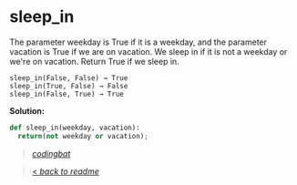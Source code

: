 # sleep_in

The parameter weekday is True if it is a weekday, and the parameter vacation is True if we are on vacation. We sleep in if it is not a weekday or we're on vacation. Return True if we sleep in.

```
sleep_in(False, False) → True
sleep_in(True, False) → False
sleep_in(False, True) → True
```

**Solution:**

```python
def sleep_in(weekday, vacation):
  return(not weekday or vacation);
```

> _[codingbat](https://codingbat.com/prob/p173401)_

> [< _back to readme_](/README.md)